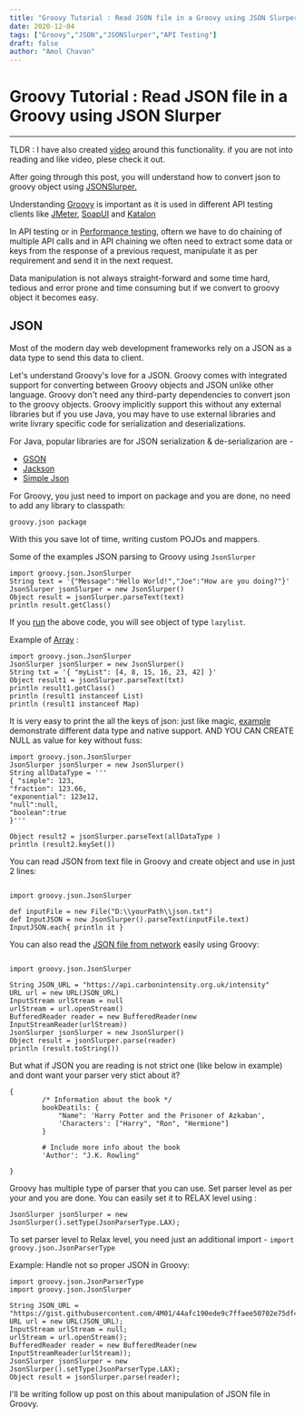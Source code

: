 ```yaml
---
title: "Groovy Tutorial : Read JSON file in a Groovy using JSON Slurper"
date: 2020-12-04
tags: ["Groovy","JSON","JSONSlurper","API Testing"]
draft: false
author: "Amol Chavan"
---
```

# Groovy Tutorial : Read JSON file in a Groovy using JSON Slurper
---
TLDR : I have also created [video](https://youtu.be/s87UbU8z6bg) around this functionality. if you are not into reading and like video, plese check it out. 

After going through this post, you will understand how to convert json to groovy object using [JSONSlurper.](http://docs.groovy-lang.org/2.4.0/html/gapi/groovy/json/JsonSlurper.html)


Understanding [Groovy](https://groovy-lang.org/) is important as it is
used in different API testing clients like [JMeter](https://jmeter.apache.org/), [SoapUI](https://www.soapui.org/) and [Katalon](https://docs.katalon.com/katalon-studio/docs/create_first_api_test_katalon_studio.html#step-5-add-an-existing-request-to-a-test-case)

In API testing or in [Performance testing](https://amolchavan.space/tags/performance-testing/), oftern we have to do chaining of multiple API calls and in API chaining we often need to extract some data or keys from the response of a previous request, manipulate it as per requirement and send it in the next request. 

Data manipulation is not always straight-forward and some time hard, tedious and error prone and time consuming but if we convert to groovy object it becomes easy. 

## JSON

Most of the modern day web development frameworks rely on a JSON as a data type to send this data to client.

Let's understand Groovy's love for a JSON.‌ Groovy comes with integrated support for converting between Groovy objects and JSON unlike
other language. Groovy don't need any third-party dependencies to convert json to the groovy objects.
Groovy implicitly support this without any external libraries but if you use Java, you may have to use external libraries and write livrary specific code
for serialization and deserializations.

For Java, popular libraries are for JSON serialization & de-serializarion are -

- [GSON](https://github.com/google/gson)
- [Jackson](https://github.com/FasterXML/jackson)
- [Simple Json](https://www.tutorialspoint.com/json/json_java_example.htm)

For Groovy, you just need to import on package and you are done, no need to add any library to classpath:

`groovy.json package`

With this you save lot of time, writing custom POJOs and mappers.

Some of the examples JSON parsing to Groovy using `JsonSlurper`

```
import groovy.json.JsonSlurper
String text = '{"Message":"Hello World!","Joe":"How are you doing?"}'
JsonSlurper jsonSlurper = new JsonSlurper()
Object result = jsonSlurper.parseText(text)
println result.getClass()
```

If you [run](https://groovyconsole.appspot.com/script/5174395060355072) the above code, you will see object of type `lazylist`.

Example  of [Array](https://groovyconsole.appspot.com/script/5204430337081344) :
```
import groovy.json.JsonSlurper
JsonSlurper jsonSlurper = new JsonSlurper()
String txt = '{ "myList": [4, 8, 15, 16, 23, 42] }'
Object result1 = jsonSlurper.parseText(txt)
println result1.getClass()
println (result1 instanceof List)
println (result1 instanceof Map)
```

It is very easy to print the all the keys of json: just like magic, [example](https://groovyconsole.appspot.com/script/5131218861424640) demonstrate different data type and native support. AND YOU CAN CREATE NULL as value for key without fuss:

```
import groovy.json.JsonSlurper
JsonSlurper jsonSlurper = new JsonSlurper()
String allDataType = '''
{ "simple": 123,
"fraction": 123.66,
"exponential": 123e12,
"null":null,
"boolean":true
}'''

Object result2 = jsonSlurper.parseText(allDataType )
println (result2.keySet())
 ```

You can read JSON from text file in Groovy and create object and use in just 2 lines:

```

import groovy.json.JsonSlurper

def inputFile = new File("D:\\yourPath\\json.txt")
def InputJSON = new JsonSlurper().parseText(inputFile.text)
InputJSON.each{ println it }
```

You can also read the [JSON file from network](https://groovyconsole.appspot.com/script/4888845266976768) easily  using Groovy:

```

import groovy.json.JsonSlurper

String JSON_URL = "https://api.carbonintensity.org.uk/intensity"
URL url = new URL(JSON_URL)
InputStream urlStream = null
urlStream = url.openStream()
BufferedReader reader = new BufferedReader(new InputStreamReader(urlStream))
JsonSlurper jsonSlurper = new JsonSlurper()
Object result = jsonSlurper.parse(reader)
println (result.toString())
```

But what if JSON you are reading is not strict one (like below in example) and dont want your parser very stict about it?
```
{
        /* Information about the book */
        bookDeatils: {
            "Name": 'Harry Potter and the Prisoner of Azkaban',
            'Characters': ["Harry", "Ron", "Hermione"]
        }
         
        # Include more info about the book
        'Author': "J.K. Rowling"
    
}   
```
 Groovy has  multiple type of parser that you can use. Set parser level as per your and you are done. You can easily set it to RELAX level using :

 `JsonSlurper jsonSlurper = new JsonSlurper().setType(JsonParserType.LAX);` 

To set parser level to Relax level, you need just an additional import - `import groovy.json.JsonParserType
`

Example: Handle not so proper JSON in Groovy:

```
import groovy.json.JsonParserType
import groovy.json.JsonSlurper

String JSON_URL = "https://gist.githubusercontent.com/4M01/44afc190ede9c7ffaee50702e75df4d7/raw/887ff0581b1e08580ff3984541d2ac59d3b01664/JsonParserTypeLAX";
URL url = new URL(JSON_URL);
InputStream urlStream = null;
urlStream = url.openStream();
BufferedReader reader = new BufferedReader(new InputStreamReader(urlStream));
JsonSlurper jsonSlurper = new JsonSlurper().setType(JsonParserType.LAX);
Object result = jsonSlurper.parse(reader);
```

I'll be writing follow up post on this about manipulation of JSON file in Groovy.